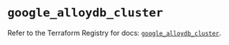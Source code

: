 # `google_alloydb_cluster`

Refer to the Terraform Registry for docs: [`google_alloydb_cluster`](https://registry.terraform.io/providers/hashicorp/google/6.49.1/docs/resources/alloydb_cluster).
